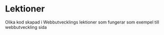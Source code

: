 # Lektioner

Olika kod skapad i Webbutvecklings lektioner som
fungerar som exempel till webbutveckling sida


